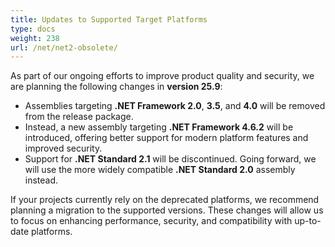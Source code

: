 ```yaml
---
title: Updates to Supported Target Platforms
type: docs
weight: 238
url: /net/net2-obsolete/
---
```


As part of our ongoing efforts to improve product quality and security, we are planning the following changes in **version 25.9**:

- Assemblies targeting **.NET Framework 2.0**, **3.5**, and **4.0** will be removed from the release package.  
- Instead, a new assembly targeting **.NET Framework 4.6.2** will be introduced, offering better support for modern platform features and improved security.
- Support for **.NET Standard 2.1** will be discontinued. Going forward, we will use the more widely compatible **.NET Standard 2.0** assembly instead.

If your projects currently rely on the deprecated platforms, we recommend planning a migration to the supported versions. These changes will allow us to focus on enhancing performance, security, and compatibility with up-to-date platforms.
